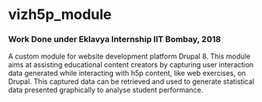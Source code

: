 # vizh5p_module
### Work Done under Eklavya Internship IIT Bombay, 2018
A custom module for website development platform Drupal 8.
This module aims at assisting educational content creators by capturing user interaction data generated
while interacting with h5p content, like web exercises, on Drupal. This captured data can be retrieved and
used to generate statistical data presented graphically to analyse student performance.
